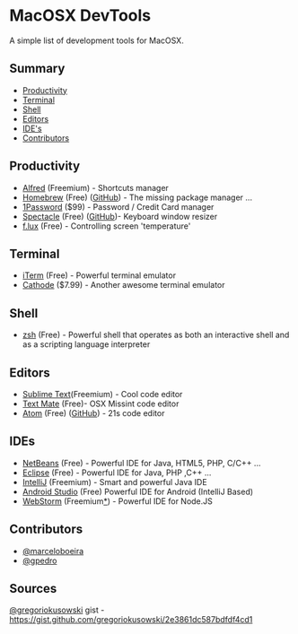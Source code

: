 MacOSX DevTools
========================

A simple list of development tools for MacOSX.

## Summary
* [Productivity](#productivity)
* [Terminal](#terminal)
* [Shell](#shell)
* [Editors](#editors)
* [IDE's](#ides)
* [Contributors](#contributors)

## Productivity
* [Alfred](http://www.alfredapp.com/) (Freemium) - Shortcuts manager
* [Homebrew](http://brew.sh) (Free) ([GitHub](https://github.com/Homebrew/homebrew)) - The missing package manager ...
* [1Password](https://agilebits.com/onepassword) ($99) - Password / Credit Card manager
* [Spectacle](http://spectacleapp.com/) (Free) ([GitHub](https://github.com/eczarny/spectacle))- Keyboard window resizer 
* [f.lux](https://justgetflux.com/) (Free) - Controlling screen 'temperature'

## Terminal
* [iTerm](https://iterm2.com/) (Free) - Powerful terminal emulator
* [Cathode](http://www.secretgeometry.com/apps/cathode) ($7.99) - Another awesome terminal emulator

## Shell
* [zsh](http://zsh.sourceforge.net/) (Free) - Powerful shell that operates as both an interactive shell and as a scripting language interpreter

## Editors
* [Sublime Text](http://www.sublimetext.com/3)(Freemium) - Cool code editor
* [Text Mate](http://macromates.com/) (Free)- OSX Missint code editor
* [Atom](https://atom.io/) (Free) ([GitHub](https://github.com/atom/atom)) - 21s code editor

## IDEs
* [NetBeans](https://netbeans.org/) (Free) - Powerful IDE for Java, HTML5, PHP, C/C++ ...
* [Eclipse](https://eclipse.org/) (Free) - Powerful IDE for Java, PHP ,C++ ...
* [IntelliJ](https://www.jetbrains.com/idea/) (Freemium) - Smart and powerful Java IDE
* [Android Studio](https://developer.android.com/sdk/installing/studio.html) (Free) Powerful IDE for Android (IntelliJ Based)
* [WebStorm](https://www.jetbrains.com/webstorm/) (Freemium[*](https://github.com/marceloboeira/awesome-macosx-dev-tools/issues/5)) - Powerful IDE for Node.JS

## Contributors
* [@marceloboeira](http://github.com/marceloboeira/)
* [@gpedro](http://github.com/gpedro)

## Sources
[@gregoriokusowski](http://github.com/gregoriokusowski) gist - https://gist.github.com/gregoriokusowski/2e3861dc587bdfdf4cd1
